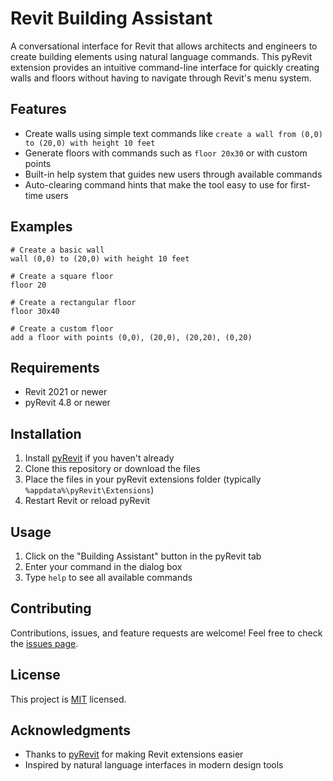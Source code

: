 # Revit Building Assistant

A conversational interface for Revit that allows architects and engineers to create building elements using natural language commands. This pyRevit extension provides an intuitive command-line interface for quickly creating walls and floors without having to navigate through Revit's menu system.

## Features

- Create walls using simple text commands like `create a wall from (0,0) to (20,0) with height 10 feet`
- Generate floors with commands such as `floor 20x30` or with custom points
- Built-in help system that guides new users through available commands
- Auto-clearing command hints that make the tool easy to use for first-time users

## Examples

```
# Create a basic wall
wall (0,0) to (20,0) with height 10 feet

# Create a square floor
floor 20

# Create a rectangular floor
floor 30x40

# Create a custom floor
add a floor with points (0,0), (20,0), (20,20), (0,20)
```

## Requirements

- Revit 2021 or newer
- pyRevit 4.8 or newer

## Installation

1. Install [pyRevit](https://github.com/eirannejad/pyRevit) if you haven't already
2. Clone this repository or download the files
3. Place the files in your pyRevit extensions folder (typically `%appdata%\pyRevit\Extensions`)
4. Restart Revit or reload pyRevit

## Usage

1. Click on the "Building Assistant" button in the pyRevit tab
2. Enter your command in the dialog box
3. Type `help` to see all available commands

## Contributing

Contributions, issues, and feature requests are welcome! Feel free to check the [issues page](https://github.com/yourusername/revit-building-assistant/issues).

## License

This project is [MIT](LICENSE) licensed.

## Acknowledgments

- Thanks to [pyRevit](https://github.com/eirannejad/pyRevit) for making Revit extensions easier
- Inspired by natural language interfaces in modern design tools
